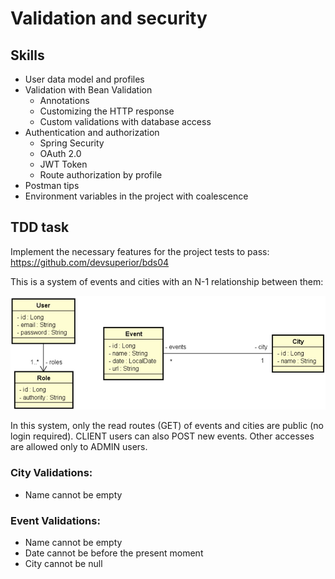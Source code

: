 # Validation and security 

## Skills

- User data model and profiles 
- Validation with Bean Validation 
  - Annotations 
  - Customizing the HTTP response 
  - Custom validations with database access 
- Authentication and authorization 
  - Spring Security 
  - OAuth 2.0 
  - JWT Token 
  - Route authorization by profile 
- Postman tips 
- Environment variables in the project with coalescence

## TDD task

Implement the necessary features for the project tests to pass: https://github.com/devsuperior/bds04

This is a system of events and cities with an N-1 relationship between them:

![Figma](https://github.com/SofiaMFonseca/assets/blob/main/bds04/conceptual-model-bds04.png)

In this system, only the read routes (GET) of events and cities are public (no login required). CLIENT users can also POST new events. Other accesses are allowed only to ADMIN users.

### City Validations:

- Name cannot be empty 

### Event Validations: 

- Name cannot be empty 
- Date cannot be before the present moment 
- City cannot be null 

